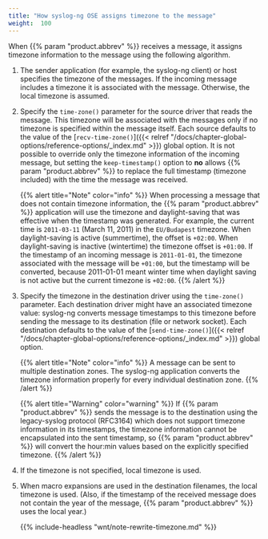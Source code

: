 ```yaml
---
title: "How syslog-ng OSE assigns timezone to the message"
weight:  100
---
```

<!-- DISCLAIMER: This file is based on the syslog-ng Open Source Edition documentation https://github.com/balabit/syslog-ng-ose-guides/commit/2f4a52ee61d1ea9ad27cb4f3168b95408fddfdf2 and is used under the terms of The syslog-ng Open Source Edition Documentation License. The file has been modified by Axoflow. -->

When {{% param "product.abbrev" %}} receives a message, it assigns timezone information to the message using the following algorithm.

1.  The sender application (for example, the syslog-ng client) or host specifies the timezone of the messages. If the incoming message includes a timezone it is associated with the message. Otherwise, the local timezone is assumed.

2.  Specify the `time-zone()` parameter for the source driver that reads the message. This timezone will be associated with the messages only if no timezone is specified within the message itself. Each source defaults to the value of the [`recv-time-zone()`]({{< relref "/docs/chapter-global-options/reference-options/_index.md" >}}) global option. It is not possible to override only the timezone information of the incoming message, but setting the `keep-timestamp()` option to **no** allows {{% param "product.abbrev" %}} to replace the full timestamp (timezone included) with the time the message was received.
    
    {{% alert title="Note" color="info" %}}
When processing a message that does not contain timezone information, the {{% param "product.abbrev" %}} application will use the timezone and daylight-saving that was effective when the timestamp was generated. For example, the current time is `2011-03-11` (March 11, 2011) in the `EU/Budapest` timezone. When daylight-saving is active (summertime), the offset is `+02:00`. When daylight-saving is inactive (wintertime) the timezone offset is `+01:00`. If the timestamp of an incoming message is `2011-01-01`, the timezone associated with the message will be `+01:00`, but the timestamp will be converted, because 2011-01-01 meant winter time when daylight saving is not active but the current timezone is `+02:00`.
    {{% /alert %}}

3.  Specify the timezone in the destination driver using the `time-zone()` parameter. Each destination driver might have an associated timezone value: syslog-ng converts message timestamps to this timezone before sending the message to its destination (file or network socket). Each destination defaults to the value of the [`send-time-zone()`]({{< relref "/docs/chapter-global-options/reference-options/_index.md" >}}) global option.
    
    {{% alert title="Note" color="info" %}}
A message can be sent to multiple destination zones. The syslog-ng application converts the timezone information properly for every individual destination zone.
    {{% /alert %}}
    
    {{% alert title="Warning" color="warning" %}}
If {{% param "product.abbrev" %}} sends the message is to the destination using the legacy-syslog protocol (RFC3164) which does not support timezone information in its timestamps, the timezone information cannot be encapsulated into the sent timestamp, so {{% param "product.abbrev" %}} will convert the hour:min values based on the explicitly specified timezone.
    {{% /alert %}}

4.  If the timezone is not specified, local timezone is used.

5.  When macro expansions are used in the destination filenames, the local timezone is used. (Also, if the timestamp of the received message does not contain the year of the message, {{% param "product.abbrev" %}} uses the local year.)
    
    {{% include-headless "wnt/note-rewrite-timezone.md" %}}

